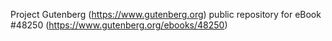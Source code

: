 Project Gutenberg (https://www.gutenberg.org) public repository for eBook #48250 (https://www.gutenberg.org/ebooks/48250)
